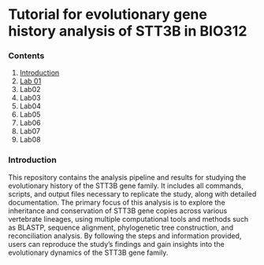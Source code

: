 # Tutorial for evolutionary gene history analysis of STT3B in BIO312 
  ### Contents  
  1. [Introduction](#1-introduction)
  2. [Lab 01](#2-Lab01)
  4. Lab02
  5. Lab03
  6. Lab04
  7. Lab05
  8. Lab06
  9. Lab07
  10. Lab08  
### Introduction
This repository contains the analysis pipeline and results for studying the evolutionary history of the STT3B gene family. It includes all commands, scripts, and output files necessary to replicate the study, along with detailed documentation. The primary focus of this analysis is to explore the inheritance and conservation of STT3B gene copies across various vertebrate lineages, using multiple computational tools and methods such as BLASTP, sequence alignment, phylogenetic tree construction, and reconciliation analysis. By following the steps and information provided, users can reproduce the study’s findings and gain insights into the evolutionary dynamics of the STT3B gene family.
